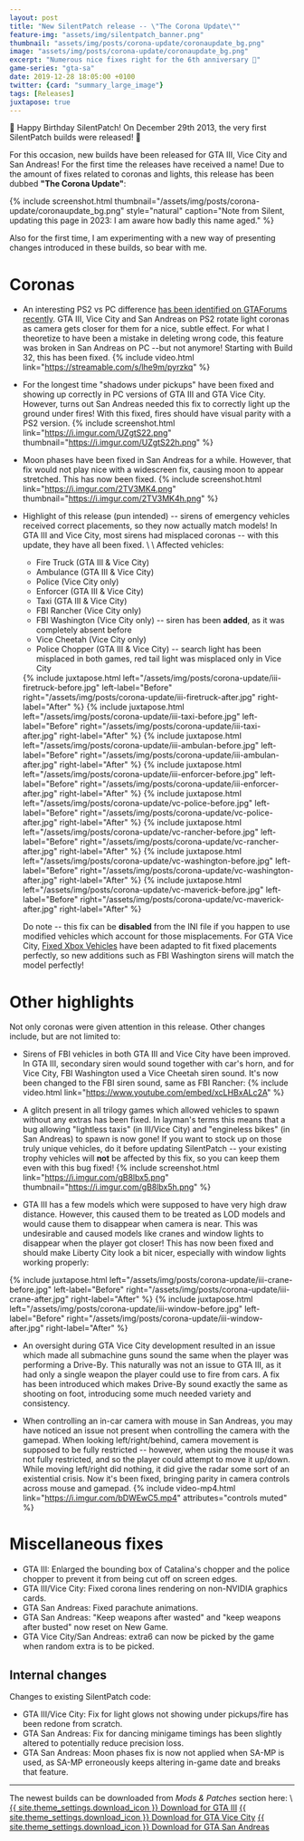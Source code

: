 ```yaml
---
layout: post
title: "New SilentPatch release -- \"The Corona Update\""
feature-img: "assets/img/silentpatch_banner.png"
thumbnail: "assets/img/posts/corona-update/coronaupdate_bg.png"
image: "assets/img/posts/corona-update/coronaupdate_bg.png"
excerpt: "Numerous nice fixes right for the 6th anniversary 🎂"
game-series: "gta-sa"
date: 2019-12-28 18:05:00 +0100
twitter: {card: "summary_large_image"}
tags: [Releases]
juxtapose: true
---
```


🎂 Happy Birthday SilentPatch! On December 29th 2013, the very first SilentPatch builds were released! 🎂

For this occasion, new builds have been released for GTA III, Vice City and San Andreas!
For the first time the releases have received a name! Due to the amount of fixes related to coronas and lights,
this release has been dubbed **"The Corona Update"**:

{% include screenshot.html thumbnail="/assets/img/posts/corona-update/coronaupdate_bg.png" style="natural"
        caption="Note from Silent, updating this page in 2023: I am aware how badly this name aged." %}

Also for the first time, I am experimenting with a new way of presenting changes introduced in these builds, so bear with me.

Coronas
=======

* An interesting PS2 vs PC difference
[has been identified on GTAForums recently](https://gtaforums.com/topic/669045-silentpatch/?do=findComment&comment=1070991808).
GTA III, Vice City and San Andreas on PS2 rotate light coronas as camera gets closer for them for a nice, subtle effect.
For what I theoretize to have been a mistake in deleting wrong code, this feature was broken in San Andreas on PC --but not anymore!
Starting with Build 32, this has been fixed.
{% include video.html link="https://streamable.com/s/lhe9m/pyrzkq" %}

* For the longest time "shadows under pickups" have been fixed and showing up correctly in PC versions of GTA III and GTA Vice City.
However, turns out San Andreas needed this fix to correctly light up the ground under fires! With this fixed,
fires should have visual parity with a PS2 version.
{% include screenshot.html link="https://i.imgur.com/UZgtS22.png" thumbnail="https://i.imgur.com/UZgtS22h.png" %}

* Moon phases have been fixed in San Andreas for a while. However, that fix would not play nice with a widescreen fix,
causing moon to appear stretched. This has now been fixed.
{% include screenshot.html link="https://i.imgur.com/2TV3MK4.png" thumbnail="https://i.imgur.com/2TV3MK4h.png" %}

* Highlight of this release (pun intended) -- sirens of emergency vehicles received correct placements, so they now actually match models!
In GTA III and Vice City, most sirens had misplaced coronas -- with this update, they have all been fixed. \\
  \\
  Affected vehicles:
  - Fire Truck (GTA III & Vice City)
  - Ambulance (GTA III & Vice City)
  - Police (Vice City only)
  - Enforcer (GTA III & Vice City)
  - Taxi (GTA III & Vice City)
  - FBI Rancher (Vice City only)
  - FBI Washington (Vice City only) -- siren has been **added**, as it was completely absent before
  - Vice Cheetah (Vice City only)
  - Police Chopper (GTA III & Vice City) -- search light has been misplaced in both games, red tail light was misplaced only in Vice City

  <div class="media-container small">
  {% include juxtapose.html left="/assets/img/posts/corona-update/iii-firetruck-before.jpg" left-label="Before"
              right="/assets/img/posts/corona-update/iii-firetruck-after.jpg" right-label="After" %}
  {% include juxtapose.html left="/assets/img/posts/corona-update/iii-taxi-before.jpg" left-label="Before"
              right="/assets/img/posts/corona-update/iii-taxi-after.jpg" right-label="After" %}
  {% include juxtapose.html left="/assets/img/posts/corona-update/iii-ambulan-before.jpg" left-label="Before"
              right="/assets/img/posts/corona-update/iii-ambulan-after.jpg" right-label="After" %}
  {% include juxtapose.html left="/assets/img/posts/corona-update/iii-enforcer-before.jpg" left-label="Before"
              right="/assets/img/posts/corona-update/iii-enforcer-after.jpg" right-label="After" %}
  {% include juxtapose.html left="/assets/img/posts/corona-update/vc-police-before.jpg" left-label="Before"
              right="/assets/img/posts/corona-update/vc-police-after.jpg" right-label="After" %}
  {% include juxtapose.html left="/assets/img/posts/corona-update/vc-rancher-before.jpg" left-label="Before"
              right="/assets/img/posts/corona-update/vc-rancher-after.jpg" right-label="After" %}
  {% include juxtapose.html left="/assets/img/posts/corona-update/vc-washington-before.jpg" left-label="Before"
              right="/assets/img/posts/corona-update/vc-washington-after.jpg" right-label="After" %}
  {% include juxtapose.html left="/assets/img/posts/corona-update/vc-maverick-before.jpg" left-label="Before"
              right="/assets/img/posts/corona-update/vc-maverick-after.jpg" right-label="After" %}
  </div>

  Do note -- this fix can be **disabled** from the INI file if you happen to use modified vehicles which account for those misplacements.
  For GTA Vice City, [Fixed Xbox Vehicles](https://gtaforums.com/topic/942192-vc-fixed-xbox-vehicles/) have been adapted to fit fixed placements
  perfectly, so new additions such as FBI Washington sirens will match the model perfectly!

Other highlights
================

Not only coronas were given attention in this release. Other changes include, but are not limited to:

* Sirens of FBI vehicles in both GTA III and Vice City have been improved. In GTA III, secondary siren would sound together with car's horn,
and for Vice City, FBI Washington used a Vice Cheetah siren sound. It's now been changed to the FBI siren sound, same as FBI Rancher:
{% include video.html link="https://www.youtube.com/embed/xcLHBxALc2A" %}

* A glitch present in all trilogy games which allowed vehicles to spawn without any extras has been fixed.
In layman's terms this means that a bug allowing "lightless taxis" (in III/Vice City) and "engineless bikes" (in San Andreas) to spawn
is now gone! If you want to stock up on those truly unique vehicles, do it before updating SilentPatch --
your existing trophy vehicles will **not** be affected by this fix, so you can keep them even with this bug fixed!
{% include screenshot.html link="https://i.imgur.com/gB8lbx5.png" thumbnail="https://i.imgur.com/gB8lbx5h.png" %}

* GTA III has a few models which were supposed to have very high draw distance. However, this caused them to be treated as LOD models and
would cause them to disappear when camera is near. This was undesirable and caused models like cranes and window lights to disappear when the player got closer!
This has now been fixed and should make Liberty City look a bit nicer, especially with window lights working properly:
<div class="media-container small">
{% include juxtapose.html left="/assets/img/posts/corona-update/iii-crane-before.jpg" left-label="Before"
              right="/assets/img/posts/corona-update/iii-crane-after.jpg" right-label="After" %}
{% include juxtapose.html left="/assets/img/posts/corona-update/iii-window-before.jpg" left-label="Before"
              right="/assets/img/posts/corona-update/iii-window-after.jpg" right-label="After" %}
</div>

* An oversight during GTA Vice City development resulted in an issue which made all submachine guns sound the same when
the player was performing a Drive-By. This naturally was not an issue to GTA III, as it had only a single weapon the player could use to fire from cars.
A fix has been introduced which makes Drive-By sound exactly the same as shooting on foot, introducing some much needed variety and consistency.

* When controlling an in-car camera with mouse in San Andreas, you may have noticed an issue not present when controlling the camera with the gamepad.
When looking left/right/behind, camera movement is supposed to be fully restricted -- however, when using the mouse it was not fully restricted,
and so the player could attempt to move it up/down. While moving left/right did nothing, it did give the radar some sort of an existential crisis.
Now it's been fixed, bringing parity in camera controls across mouse and gamepad.
{% include video-mp4.html link="https://i.imgur.com/bDWEwC5.mp4" attributes="controls muted" %}

Miscellaneous fixes
===================

* GTA III: Enlarged the bounding box of Catalina's chopper and the police chopper to prevent it from being cut off on screen edges.
* GTA III/Vice City: Fixed corona lines rendering on non-NVIDIA graphics cards.
* GTA San Andreas: Fixed parachute animations.
* GTA San Andreas: "Keep weapons after wasted" and "keep weapons after busted" now reset on New Game.
* GTA Vice City/San Andreas: extra6 can now be picked by the game when random extra is to be picked.


Internal changes
--------------

Changes to existing SilentPatch code:
* GTA III/Vice City: Fix for light glows not showing under pickups/fire has been redone from scratch.
* GTA San Andreas: Fix for dancing minigame timings has been slightly altered to potentially reduce precision loss.
* GTA San Andreas: Moon phases fix is now not applied when SA-MP is used, as SA-MP erroneously keeps altering in-game date and breaks that feature.

***

The newest builds can be downloaded from *Mods & Patches* section here: \\
<a href="{% link _games/gta/gta-iii.md %}#silentpatch" class="button" role="button">{{ site.theme_settings.download_icon }} Download for GTA III</a>
<a href="{% link _games/gta/gta-vc.md %}#silentpatch" class="button" role="button">{{ site.theme_settings.download_icon }} Download for GTA Vice City</a>
<a href="{% link _games/gta/gta-sa.md %}#silentpatch" class="button" role="button">{{ site.theme_settings.download_icon }} Download for GTA San Andreas</a>

